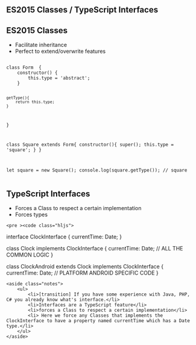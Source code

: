<section>
    <h1>ES2015 Classes / TypeScript Interfaces</h1>
</section>


<section>
    <h2>ES2015 Classes</h2>
    <ul>
        <li>Facilitate inheritance</li>
        <li>Perfect to extend/overwrite features</li>
    </ul>
    <pre><code class="hljs">
class Form  { 
    constructor() {
        this.type = 'abstract';
    }

    getType(){
        return this.type;
    }
}

class Square extends Form{
    constructor(){
      	super();
        this.type = 'square';
    }
}

let square = new Square();
console.log(square.getType()); // square
    </code></pre>
</section>

<section data-markdown>
    <h2>TypeScript Interfaces</h2>
    <ul>
        <li>Forces a Class to respect a certain implementation</li>
        <li>Forces types</li>
    </ul>

    <pre ><code class="hljs">
interface ClockInterface {
    currentTime: Date;
}

class Clock implements ClockInterface  { 
    currentTime: Date;
    // ALL THE COMMON LOGIC
}

class ClockAndroid extends Clock implements ClockInterface  {
    currentTime: Date;
    // PLATFORM ANDROID SPECIFIC CODE
}
    </code></pre>

    <aside class="notes">
        <ul>
            <li>[transition] If you have some experience with Java, PHP, C# you already know what's interface.</li>
            <li>Interfaces are a TypeScript feature</li>
            <li>forces a Class to respect a certain implementation</li>
            <li> Here we force any Classes that implements the ClockInterface to have a property named currentTime which has a Date type.</li>
        </ul>
    </aside>
</section>